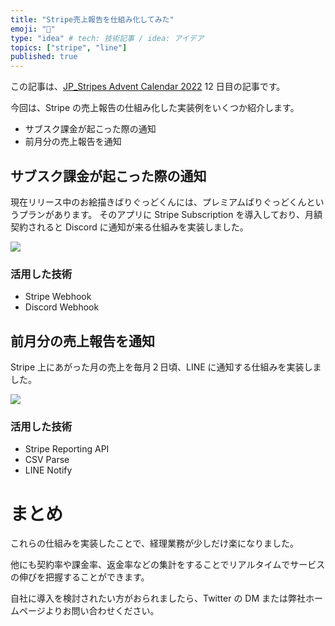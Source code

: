 ```yaml
---
title: "Stripe売上報告を仕組み化してみた"
emoji: "🔖"
type: "idea" # tech: 技術記事 / idea: アイデア
topics: ["stripe", "line"]
published: true
---
```


この記事は、[JP_Stripes Advent Calendar 2022](https://adventar.org/calendars/7823) 12 日目の記事です。

今回は、Stripe の売上報告の仕組み化した実装例をいくつか紹介します。

- サブスク課金が起こった際の通知
- 前月分の売上報告を通知

## サブスク課金が起こった際の通知

現在リリース中のお絵描きばりぐっどくんには、プレミアムばりぐっどくんというプランがあります。
そのアプリに Stripe Subscription を導入しており、月額契約されると Discord に通知が来る仕組みを実装しました。

![](https://storage.googleapis.com/zenn-user-upload/15edc8c2ad77-20221212.png)

### 活用した技術

- Stripe Webhook
- Discord Webhook

## 前月分の売上報告を通知

Stripe 上にあがった月の売上を毎月２日頃、LINE に通知する仕組みを実装しました。

![](https://storage.googleapis.com/zenn-user-upload/dea3d1c7fd43-20221212.jpeg)

### 活用した技術

- Stripe Reporting API
- CSV Parse
- LINE Notify

# まとめ

これらの仕組みを実装したことで、経理業務が少しだけ楽になりました。

他にも契約率や課金率、返金率などの集計をすることでリアルタイムでサービスの伸びを把握することができます。

自社に導入を検討されたい方がおられましたら、Twitter の DM または弊社ホームページよりお問い合わせください。
